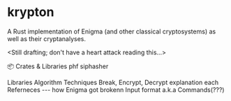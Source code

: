 # krypton
A Rust implementation of Enigma (and other classical cryptosystems) as well as their cryptanalyses.

<Still drafting; don't have a heart attack reading this...>

📦 Crates & Libraries
phf
siphasher

Libraries
Algorithm
Techniques
Break, Encrypt, Decrypt explanation each
Referneces --- how Enigma got brokenn
Input format a.k.a Commands(???)
